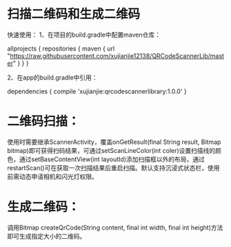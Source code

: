 # 扫描二维码和生成二维码

快速使用：
1、在项目的build.gradle中配置maven仓库：

allprojects {
    repositories {
        maven { url "https://raw.githubusercontent.com/xujianjie12138/QRCodeScannerLib/master" }
    }
}

2、在app的build.gradle中引用：

dependencies {
    compile 'xujianjie:qrcodescannerlibrary:1.0.0'
}

# 二维码扫描：
使用时需要继承ScannerActivity，覆盖onGetResult(final String result, Bitmap bitmap)即可获得扫码结果，可通过setScanLineColor(int coler)设置扫描线的颜色，通过setBaseContentView(int layoutId)添加扫描框以外的布局，通过restartScan()可在获取一次扫描结果后重启扫描。默认支持沉浸式状态栏，使用前需动态申请相机和闪光灯权限。

# 生成二维码：
调用Bitmap createQrCode(String content, final int width, final int height)方法即可生成指定大小的二维码。


